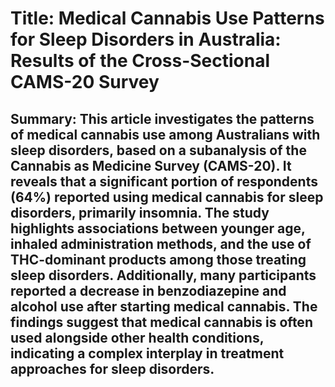 # Title: Medical Cannabis Use Patterns for Sleep Disorders in Australia: Results of the Cross-Sectional CAMS-20 Survey

## Summary: This article investigates the patterns of medical cannabis use among Australians with sleep disorders, based on a subanalysis of the Cannabis as Medicine Survey (CAMS-20). It reveals that a significant portion of respondents (64%) reported using medical cannabis for sleep disorders, primarily insomnia. The study highlights associations between younger age, inhaled administration methods, and the use of THC-dominant products among those treating sleep disorders. Additionally, many participants reported a decrease in benzodiazepine and alcohol use after starting medical cannabis. The findings suggest that medical cannabis is often used alongside other health conditions, indicating a complex interplay in treatment approaches for sleep disorders.